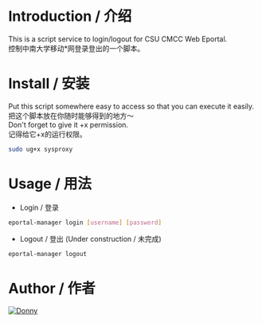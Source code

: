 # Introduction / 介绍
This is a script service to login/logout for CSU CMCC Web Eportal.  
控制中南大学移动*网登录登出的一个脚本。  

# Install / 安装
Put this script somewhere easy to access so that you can execute it easily.  
把这个脚本放在你随时能够得到的地方～  
Don't forget to give it +x permission.  
记得给它+x的运行权限。
```bash
sudo ug+x sysproxy
```

# Usage / 用法
+ Login / 登录
```bash
eportal-manager login [username] [password]
```
+ Logout / 登出 (Under construction / 未完成)
```bash
eportal-manager logout
```

# Author / 作者
[![Donny](https://avatars.githubusercontent.com/u/22200374?v=3&s=150 "Donny")](https://github.com/Donny-Hikari)


